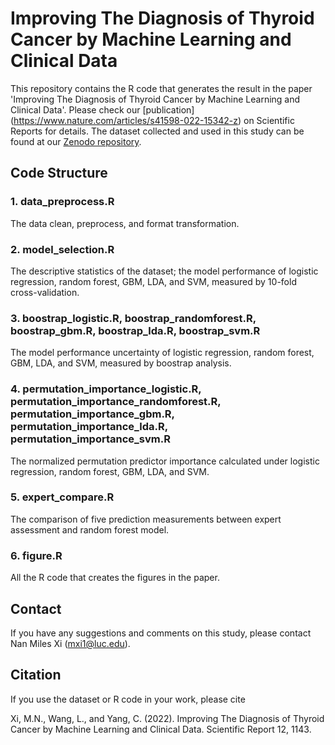 # Improving The Diagnosis of Thyroid Cancer by Machine Learning and Clinical Data
This repository contains the R code that generates the result in the paper 'Improving The Diagnosis of Thyroid Cancer by Machine Learning and Clinical Data'. Please check our [publication] (https://www.nature.com/articles/s41598-022-15342-z) on Scientific Reports for details. The dataset collected and used in this study can be found at our [Zenodo repository](https://zenodo.org/record/6465436#.YluFJuiZM4c).

## Code Structure

### 1. data_preprocess.R

The data clean, preprocess, and format transformation.

### 2. model_selection.R

The descriptive statistics of the dataset; the model performance of logistic regression, random forest, GBM, LDA, and SVM, measured by 10-fold cross-validation.

### 3. boostrap_logistic.R, boostrap_randomforest.R, boostrap_gbm.R, boostrap_lda.R, boostrap_svm.R

The model performance uncertainty of logistic regression, random forest, GBM, LDA, and SVM, measured by boostrap analysis.

### 4. permutation_importance_logistic.R, permutation_importance_randomforest.R, permutation_importance_gbm.R, permutation_importance_lda.R, permutation_importance_svm.R

The normalized permutation predictor importance calculated under logistic regression, random forest, GBM, LDA, and SVM.

### 5. expert_compare.R

The comparison of five prediction measurements between expert assessment and random forest model.

### 6. figure.R

All the R code that creates the figures in the paper.

## Contact
If you have any suggestions and comments on this study, please contact Nan Miles Xi (<mxi1@luc.edu>). 

## Citation
If you use the dataset or R code in your work, please cite 

Xi, M.N., Wang, L., and Yang, C. (2022). Improving The Diagnosis of Thyroid Cancer by Machine Learning and Clinical Data. Scientific Report 12, 1143. 
